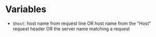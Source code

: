 # Variables
- `$host`: host name from request line OR host name from the "Host" request header OR the server name matching a request 
